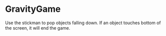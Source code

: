GravityGame
===========

Use the stickman to pop objects falling down. If an object touches bottom of the screen, it will end the game.
